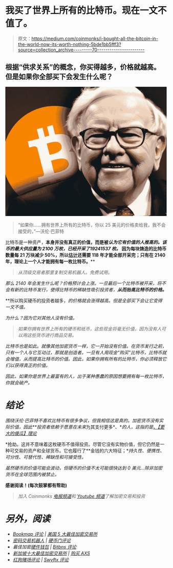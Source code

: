 # 我买了世界上所有的比特币。现在一文不值了。

> 原文：<https://medium.com/coinmonks/i-bought-all-the-bitcoin-in-the-world-now-its-worth-nothing-5bde1bb5fff3?source=collection_archive---------70----------------------->

## 根据“供求关系”的概念，你买得越多，价格就越高。但是如果你全部买下会发生什么呢？

![](img/f46fbd37dd8393ce57c6a5c0434b2471.png)

> “如果你……拥有世界上所有的比特币，你以 25 美元的价格卖给我，我不会接受的，”—沃伦·巴菲特

比特币是一种资产，**本身并没有真正的价值，而是被*认为它有价值的人推高的。该币的最大供应量为 2100 万枚，已经开采了****19241537 枚。*** 因为每块铸造的比特币数量每 21 万块减少 50%，所以[估计](https://www.investopedia.com/tech/what-happens-bitcoin-after-21-million-mined/)还需要 118 年才能全部开采完；只有在 2140 年，理论上一个人才能拥有每一枚比特币。****

> *从顶级交易者那里复制交易机器人。免费试用。*

*那么 2140 年会发生什么呢？价格预计会上涨。一旦最后一个比特币被开采，将不会有新的比特币发行，使得比特币的稀缺性吸引投资者，**从而抬高比特币的价格。***

**所以购买硬币的投资者越多，*的价格就会涨得越高。但是全部买下会让它变得一文不值。*

*为什么？因为它对其他人没有价值。*

> *如果你拥有世界上所有的硬币和纸币，这些现金将毫无价值，因为没有人可以用这些货币进行商品交易。*

*比特币也是如此。就像其他加密货币一样，它一开始没有价值。在货币发行之前，只有一个人与它互动过，那就是创造者。一旦有人用现金“购买”比特币，比特币就会增值，从而提高比特币的价值。因此，如果你拥有所有的比特币，你必须释放它们以获得真正的价值。*

*因此，如果你是世界上最富有的人，出于某种愚蠢的原因想要拥有每一枚比特币，你就会破产。*

# *结论*

*围绕沃伦·巴菲特不喜欢比特币有很多争议，但我相信这是真的。加密货币没有实际价值，因此**投资者依赖于愿意在未来*为其支付更多*、**的人，这指的是[、【更大的傻瓜】理论](https://www.investopedia.com/terms/g/greaterfooltheory.asp#:~:text=The%20greater%20fool%20theory%20states,%2C%20prices%20will%20sell%2Doff.)*

*抢劫。这并不意味着这枚硬币不值得投资。尽管它没有实物价值，但它仍然是一种可交易的资产和全球货币。它也履行了**金钱的六大特征；**持久性、便携性、可分性、可替代性、稀缺性和可接受性。*

*虽然硬币的价值可能会波动，但硬币的价值不太可能很快达到 0 美元…除非加密货币在全球范围内被禁止。*

**感谢阅读！(每次鼓掌都有帮助)**

> *加入 Coinmonks [电报频道](https://t.me/coincodecap)和 [Youtube 频道](https://www.youtube.com/c/coinmonks/videos)了解加密交易和投资*

# *另外，阅读*

*   *[Bookmap 评论](https://coincodecap.com/bookmap-review-2021-best-trading-software) | [美国 5 大最佳加密交易所](https://coincodecap.com/crypto-exchange-usa)*
*   *[密码交易机器人](/coinmonks/crypto-trading-bot-c2ffce8acb2a) | [硬币门评论](https://coincodecap.com/coingate-review)*
*   *最佳加密[硬件钱包](/coinmonks/hardware-wallets-dfa1211730c6) | [Bitbns 评论](/coinmonks/bitbns-review-38256a07e161)*
*   *[新加坡十大最佳加密交易所](https://coincodecap.com/crypto-exchange-in-singapore) | [购买 AXS](https://coincodecap.com/buy-axs-token)*
*   *[红狗赌场评论](https://coincodecap.com/red-dog-casino-review) | [Swyftx 评论](https://coincodecap.com/swyftx-review)*